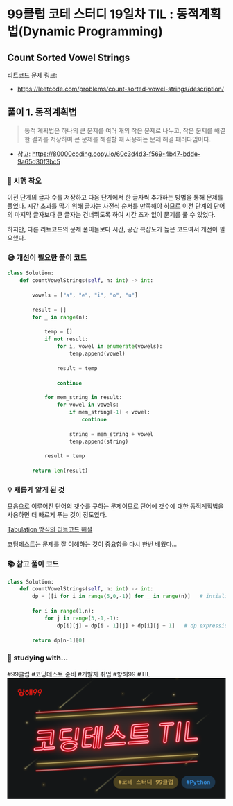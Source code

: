 # 99클럽 코테 스터디 19일차 TIL : 동적계획법(Dynamic Programming)

## Count Sorted Vowel Strings
리트코드 문제 링크:
- https://leetcode.com/problems/count-sorted-vowel-strings/description/


## 풀이 1. 동적계획법
> 동적 계획법은 하나의 큰 문제를 여러 개의 작은 문제로 나누고, 작은 문제를 해결한 결과를 저장하여 큰 문제를 해결할 때 사용하는 문제 해결 패러다임이다.
- 참고: https://80000coding.oopy.io/60c3d4d3-f569-4b47-bdde-9a65d30f3bc5

### 🤔 시행 착오
이전 단계의 글자 수를 저장하고 다음 단계에서 한 글자씩 추가하는 방법을 통해 문제를 풀었다.
시간 초과를 막기 위해 글자는 사전식 순서를 만족해야 하므로 이전 단계의 단어의 마지막 글자보다 큰 글자는 건너뛰도록 하여 시간 초과 없이 문제를 풀 수 있었다.

하지만, 다른 리트코드의 문제 풀이들보다 시간, 공간 복잡도가 높은 코드여서 개선이 필요했다.

### 😅 개선이 필요한 풀이 코드
```python
class Solution:
    def countVowelStrings(self, n: int) -> int:

        vowels = ["a", "e", "i", "o", "u"]

        result = []
        for _ in range(n):
            
            temp = []
            if not result:
                for i, vowel in enumerate(vowels):
                    temp.append(vowel)

                result = temp

                continue

            for mem_string in result:
                for vowel in vowels:
                    if mem_string[-1] < vowel:
                        continue
                        
                    string = mem_string + vowel
                    temp.append(string)

            result = temp

        return len(result)

```

### 💡 새롭게 알게 된 것
모음으로 이루어진 단어의 갯수를 구하는 문제이므로 단어에 갯수에 대한 동적계획법을 사용하면 더 빠르게 푸는 것이 정도였다.

[Tabulation 방식의 리트코드 해설](https://leetcode.com/problems/count-sorted-vowel-strings/solutions/918760/dynamic-programming-python-100-explanation-code/)

코딩테스트는 문제를 잘 이해하는 것이 중요함을 다시 한번 배웠다...

### 📚 참고 풀이 코드
```python
class Solution:
    def countVowelStrings(self, n: int) -> int:
        dp = [[i for i in range(5,0,-1)] for _ in range(n)]   # intialize dp matrix
        
        for i in range(1,n):
            for j in range(3,-1,-1):
                dp[i][j] = dp[i - 1][j] + dp[i][j + 1]   # dp expression
                
        return dp[n-1][0]

```

### 🏃 studying with...
#99클럽 #코딩테스트 준비 #개발자 취업 #항해99 #TIL
![til_thumbnail](./img/thmb_python.png)